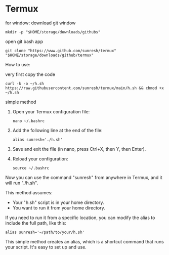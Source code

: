 # Termux

for window:
download git window
```
mkdir -p "$HOME/storage/downloads/githubs"
```
open git bash app
```
git clone "https://www.github.com/sunresh/termux" "$HOME/storage/downloads/github/termux"
```
How to use:

very first copy the code 

   ```
   curl -k -o ~/h.sh https://raw.githubusercontent.com/sunresh/termux/main/h.sh && chmod +x ~/h.sh
   ```

simple method

1. Open your Termux configuration file:

   ```
   nano ~/.bashrc
   ```

2. Add the following line at the end of the file:

   ```
   alias sunresh='./h.sh'
   ```

3. Save and exit the file (in nano, press Ctrl+X, then Y, then Enter).

4. Reload your configuration:

   ```
   source ~/.bashrc
   ```

Now you can use the command "sunresh" from anywhere in Termux, and it will run "./h.sh".

This method assumes:
- Your "h.sh" script is in your home directory.
- You want to run it from your home directory.

If you need to run it from a specific location, you can modify the alias to include the full path, like this:

```
alias sunresh='~/path/to/your/h.sh'
```

This simple method creates an alias, which is a shortcut command that runs your script. It's easy to set up and use.

